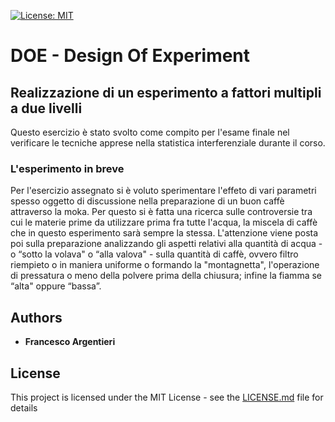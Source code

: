 [![License: MIT](https://img.shields.io/badge/license-MIT-blue.svg)](https://opensource.org/licenses/MIT)
# DOE - Design Of Experiment
## Realizzazione di un esperimento a fattori multipli a due livelli

Questo esercizio è stato svolto come compito per l'esame finale nel verificare le tecniche apprese nella statistica interferenziale durante il corso.

### L'esperimento in breve
Per l'esercizio assegnato si è voluto sperimentare l'effeto di vari parametri spesso oggetto di discussione nella preparazione di un buon caffè attraverso la moka.
Per questo si è fatta una ricerca sulle controversie tra cui le materie prime da utilizzare prima fra tutte l'acqua, la miscela di caffè che in questo esperimento sarà sempre la stessa. L'attenzione viene posta poi sulla preparazione analizzando gli aspetti relativi alla quantità di acqua - o “sotto la volava" o “alla valova" - sulla quantità di caffè, ovvero filtro riempieto o in maniera uniforme o formando la "montagnetta", l'operazione di pressatura o meno della polvere prima della chiusura; infine la fiamma se “alta" oppure “bassa”.

## Authors

* **Francesco Argentieri**

## License

This project is licensed under the MIT License - see the [LICENSE.md](LICENSE.md) file for details
